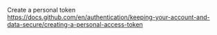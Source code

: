 Create a personal token
https://docs.github.com/en/authentication/keeping-your-account-and-data-secure/creating-a-personal-access-token